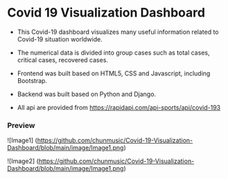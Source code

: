 # Covid 19 Visualization Dashboard

- This Covid-19 dashboard visualizes many useful information related to Covid-19 situation worldwide. 

- The numerical data is divided into group cases such as total cases, critical cases, recovered cases.

- Frontend was built based on HTML5, CSS and Javascript, including Bootstrap.

- Backend was built based on Python and Django.

- All api are provided from https://rapidapi.com/api-sports/api/covid-193

### Preview

![Image1]
(https://github.com/chunmusic/Covid-19-Visualization-Dashboard/blob/main/image/Image1.png)

![Image2]
(https://github.com/chunmusic/Covid-19-Visualization-Dashboard/blob/main/image/Image1.png)